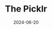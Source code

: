 ---  
layout: startup_page  
title: "The Picklr"  
id: "thepicklr.com"  
permalink: "/thepicklrthepicklr.com06202024/"  
website: "https://thepicklr.com/"  
funding_round: "Series B"  
funding_amount: ""  
investors: "Pickleball Inc."  
about: "The Picklr is North America's fastest-growing indoor pickleball franchise, offering state-of-the-art clubs, professional coaching, and a vibrant atmosphere for players of all skill levels. It provides professional-grade outdoor surfacing, best-in-class technology, and access to free leagues, tournaments, and clinics. The company has sold over 300 franchises in just over a year."  
markets: "Sports, Franchising, Fitness, Wellness"  
hq: "Kaysville, Utah, United States"  
founded_year: "2021"  
linkedin: "https://www.linkedin.com/company/thepicklr"  
twitter: "https://twitter.com/The_Picklr"  
instagram: "https://www.instagram.com/thepicklr/?hl=en"  
facebook: "https://www.facebook.com/ThePicklr/"  
crunchbase: "https://www.crunchbase.com/organization/the-picklr"  
pitchbook: "https://pitchbook.com/profiles/company/538199-02"  

date_display: "20-Jun-2024"  
date: "2024-06-20"

# SEO Optimization  
meta_title: "The Picklr - Series B"  
meta_description: "The Picklr, The Picklr is North America's fastest-growing indoor pickleball franchise, offering state-of-the-art clubs, professional coaching, and a vibrant atmos..."  
meta_keywords: "The Picklr, Sports, Franchising, Fitness, Wellness, Series B funding"  
canonical_url: "https://startup.projectstartups.com/thepicklrthepicklr.com06202024/"  
---